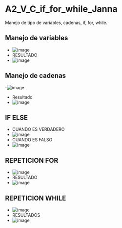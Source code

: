 # A2_V_C_if_for_while_Janna
Manejo de tipo de variables, cadenas, if, for, while.

## Manejo de variables
- ![image](https://github.com/user-attachments/assets/3afe2b03-75d9-4142-b408-420e363480b0)
- RESULTADO
- ![image](https://github.com/user-attachments/assets/ca60f3b1-8413-4568-a1e2-6d40eba00801)

## Manejo de cadenas
-![image](https://github.com/user-attachments/assets/85e0bbf8-96c1-4fcc-a5e5-5d04cc93f2b6)
- Resultado
- ![image](https://github.com/user-attachments/assets/3ef7e4c2-b782-4546-8b13-b51329e23a1d)

## IF ELSE
- CUANDO ES VERDADERO
- ![image](https://github.com/user-attachments/assets/8b101353-953e-43a5-8d24-2c5927459599)
- CUANDO ES FALSO
- ![image](https://github.com/user-attachments/assets/5c85d15c-dde7-4ba6-993a-ea8b67b5d491)

## REPETICION FOR
- ![image](https://github.com/user-attachments/assets/89143734-3713-410e-90fc-5a338d98a3f9)
- RESULTADO
- ![image](https://github.com/user-attachments/assets/ce48e476-0f33-46f6-8c59-829857f14002)

## REPETICION WHILE
- ![image](https://github.com/user-attachments/assets/d2829982-6f2e-4c37-bcba-26ab2d91d183)
- RESULTADOS
- ![image](https://github.com/user-attachments/assets/17fabfd9-bed6-4d4e-8436-28be90aef16c)










